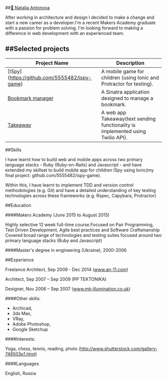 ##[:email: Natalia Antonova](mailto:5555482@gmail.com)

After working in architecture and design I decided to make a change  and start a new career as a developer.I'm a recent Makers Academy graduate with a passion for problem solving. I'm looking forward to making a difference in web development with an experienced team.

##Selected projects
-------------
|Project Name | Description |
|-------------|-------------|
|[ISpy] (https://github.com/5555482/ispy-game)|A mobile game for children (using Ionic and Protractor for testing).|
|[Bookmark manager](https://github.com/5555482/bookmark_manager)|A Sinatra application designed to manage a bookmark.|
|[Takeaway](https://github.com/5555482/takeaway-challenge)|A web app Takeaway(text sending functionality is implemented using Twilio API).|

##Skills

I have learnt how to build web and mobile apps across two primary language stacks - Ruby (Ruby-on-Rails) and Javascript - and have extended my skillset to build  mobile app for children ISpy using Ionic(my final project: github.com/5555482/ispy-game).

Within this, I have learnt to implement TDD and version control methodologies (e.g. Git) and have a detailed understanding of key testing technologies across these frameworks (e.g. Rspec, Capybara, Protractor)

##Education

####Makers Academy (June 2015 to August 2015)

Highly selective 12 week full-time course.Focused on Pair Programming, Test Driven Development, Agile best practices and Software Craftsmanship
Covered broad range of technologies and testing suites focused around two primary language stacks (Ruby and Javascript)

####Master's degree in engineering (Ukraine), 2000-2006

##Experience

Freelance Architect, Sep 2009 - Dec 2014 (www.an-11.com)

Architect,	Sep 2007 – Sep 2009 (PP TEKTONIKA)

Designer,	Nov 2006 – Sep 2007 (www.mk-illumination.co.uk)

####Other skills:

- Archicad,
- 3ds Max,
- VRay,
- Adobe Photoshop,
- Google Sketchup

####Interests:

Yoga, chess, tennis, reading, photo (http://www.shutterstock.com/gallery-746503p1.html)

####Languages

English, Russia



